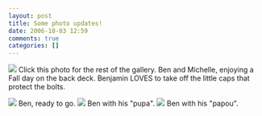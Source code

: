 ```yaml
---
layout: post
title: Some photo updates!
date: 2006-10-03 12:59
comments: true
categories: []
---
```

<a href="http://filias.smugmug.com/gallery/1962346/1/99754407"><img src="http://filias.smugmug.com/photos/99754402-S.jpg" /></a>
Click this photo for the rest of the gallery.
Ben and Michelle, enjoying a Fall day on the back deck. Benjamin LOVES to take off the little caps that protect the bolts.

<img src="http://filias.smugmug.com/photos/99754407-S.jpg" />
Ben, ready to go.

<img src="http://filias.smugmug.com/photos/99754392-S.jpg" />
Ben with his "pupa".

<img src="http://filias.smugmug.com/photos/99754398-S.jpg" />
Ben with his "papou".
